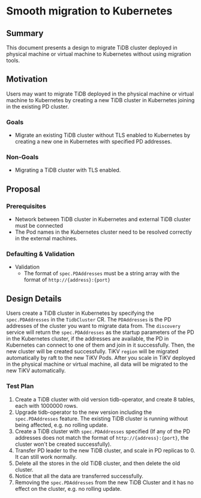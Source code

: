 # Smooth migration to Kubernetes

## Summary

This document presents a design to migrate TiDB cluster deployed in physical machine or virtual machine to Kubernetes without using migration tools.

## Motivation

Users may want to migrate TiDB deployed in the physical machine or virtual machine to Kubernetes by creating a new TiDB cluster in Kubernetes joining in the existing PD cluster.

### Goals

* Migrate an existing TiDB cluster without TLS enabled to Kubernetes by creating a new one in Kubernetes with specified PD addresses.

### Non-Goals

* Migrating a TiDB cluster with TLS enabled.

## Proposal

### Prerequisites

* Network between TiDB cluster in Kubernetes and external TiDB cluster must be connected
* The Pod names in the Kubernetes cluster need to be resolved correctly in the external machines.

### Defaulting & Validation

* Validation
  * The format of `spec.PDAddresses` must be a string array with the format of `http://{address}:{port}`

## Design Details

Users create a TiDB cluster in Kubernetes by specifying the `spec.PDAddresses` in the `TidbCluster` CR.
The `PDAddresses` is the PD addresses of the cluster you want to migrate data from.
The `discovery` service will return the `spec.PDAddresses` as the startup parameters of the PD in the Kubernetes cluster, if the addresses are available, the PD in Kubernetes can connect to one of them and join in it successfully. 
Then, the new cluster will be created successfully. 
TiKV `region` will be migrated automatically by raft to the new TiKV Pods. 
 After you scale in TiKV deployed in the physical machine or virtual machine, all data will be migrated to the new TiKV automatically.

### Test Plan

1. Create a TiDB cluster with old version tidb-operator, and create 8 tables, each with 1000000 rows.
2. Upgrade tidb-operator to the new version including the `spec.PDAddresses` feature. The existing TiDB cluster is running without being affected, e.g. no rolling update.
3. Create a TiDB cluster with `spec.PDAddresses` specified (If any of the PD addresses does not match the format of `http://{address}:{port}`, the cluster won't be created successfully).
4. Transfer PD leader to the new TiDB cluster, and scale in PD replicas to 0. It can still work normally.
5. Delete all the stores in the old TiDB cluster, and then delete the old cluster.
6. Notice that all the data are transferred successfully.
7. Removing the `spec.PDAddresses` from the new TiDB Cluster and it has no effect on the cluster, e.g. no rolling update.

